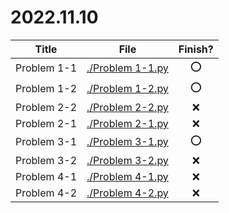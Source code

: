 # 2022.11.10

| Title       | File                                   | Finish? |
| ----------- | -------------------------------------- | :-----: |
| Problem 1-1 | [./Problem 1-1.py](./Problem%201-1.py) |   :o:   |
| Problem 1-2 | [./Problem 1-2.py](./Problem%201-2.py) |   :o:   |
| Problem 2-2 | [./Problem 2-2.py](./Problem%202-2.py) |   :x:   |
| Problem 2-1 | [./Problem 2-1.py](./Problem%202-1.py) |   :x:   |
| Problem 3-1 | [./Problem 3-1.py](./Problem%203-1.py) |   :o:   |
| Problem 3-2 | [./Problem 3-2.py](./Problem%203-2.py) |   :x:   |
| Problem 4-1 | [./Problem 4-1.py](./Problem%204-1.py) |   :x:   |
| Problem 4-2 | [./Problem 4-2.py](./Problem%204-2.py) |   :x:   |